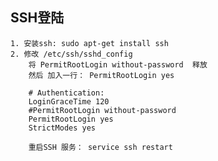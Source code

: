 
## SSH登陆

	1. 安装ssh: sudo apt-get install ssh
	2. 修改 /etc/ssh/sshd_config
		将 PermitRootLogin without-password  释放
		然后 加入一行： PermitRootLogin yes 

		# Authentication:  
		LoginGraceTime 120  
		#PermitRootLogin without-password  
		PermitRootLogin yes  
		StrictModes yes  

		重启SSH 服务： service ssh restart

